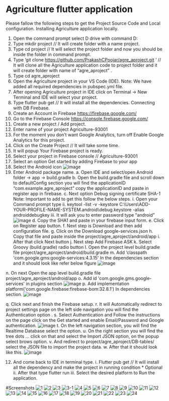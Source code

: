 # Agriculture flutter application
Please fallow the following steps to get the Project Source Code and Local configuration.
Installing Agriculture application locally. 
1.	Open the command prompt select D drive with command D:
2.	Type mkdir project // It will create folder with a name project.
3.	Type cd project // It will select the project folder and now you should be inside the folder in command prompt.
4.	Type ‘git clone https://github.com/PrakashCPoojar/agre_aproject.git ‘ // It will clone all the Agriculture application code to project folder and it will create folder with name of “agre_aproject” .
5.	Type cd agre_aproject
6.	Open the Agriculture project in your VS Code (IDE).
Note: We have added all required dependencies in pubspec.yml file.
7.	After opening Agriculture project in IDE click on Terminal -> New Terminal and IDE will select your project.
8.	Type flutter pub get // It will install all the dependencies.
Connecting with DB Firebase.
1.	Create an Account in Firebase https://firebase.google.com/ 
2.	Go to the Firebase Console https://console.firebase.google.com/ 
3.	Create a new project / Add project.
4.	Enter name of your project Agriculture-93001
5.	For the moment you don’t want Google Analytics, turn off Enable Google Analytics for this project.
6.	Click on the Create Project // It will take some time.
7.	It will popup Your Firebase project is ready. 
8.	Select your project in Firebase console // Agriculture-93001
9.	Select an option Get started by adding Firebase to your app
10.	Select the Android icon
 ![image](https://github.com/PrakashCPoojar/agre_aproject/assets/126979638/7d444432-8184-4599-824b-9b04a8ac08cf)
11.	Enter Android package name.
a.	Open IDE and select/open Android folder -> app ->  build.gradle
b.	Open the build.gradle file and scroll down to defaultConfig  section you will find the applicationID “com.example.agre_aproject” copy the applicationID and paste in register app in firebase.
c.	Next option Debug signing certificate SHA-1 Note: Important to add to get this follow the below steps.
i.	Open your Command prompt type
ii.	keytool -list -v -keystore C:\Users\ADD-YOUR-PROFILE-NAME-SYSTEM\.android\debug.keystore -alias androiddebugkey
iii.	It will ask you to enter password type “android”
![image](https://github.com/PrakashCPoojar/agre_aproject/assets/126979638/9b4f82e3-81f6-4cba-a726-1ad61240b39b)
d.	Copy the SHA1 and paste in your firebase input form.
e.	Click on Register app button.
f.	Next step is Download and then add configuration file.
g.	Click on the Download google-services.json
h.	Copy that file and paste inside the project/agre_aproject/android/app
i.	After that click Next button
j.	Next step Add Firebase ASK
k.	Select Groovy (build.gradle) radio button
l.	Open the project level build.gradle file project/agre_aproject/android/build.gradle
m.	Add ‘classpath 'com.google.gms:google-services:4.3.15' In the  dependencies section and it should look like refer below figure
![image](https://github.com/PrakashCPoojar/agre_aproject/assets/126979638/ae7d15de-2074-4516-98c8-f55668754690)

n.	On next Open the app level build.gradle file project/agre_aproject/android/app
o.	Add id 'com.google.gms.google-services'  in plugins section
 ![image](https://github.com/PrakashCPoojar/agre_aproject/assets/126979638/be2d68c0-04b0-4a92-a7ae-5deba91e15bb)
p.	Add implementation platform('com.google.firebase:firebase-bom:32.8.1') In dependencies section.
 ![image](https://github.com/PrakashCPoojar/agre_aproject/assets/126979638/a78ac900-5fde-4225-95b8-9b1be7794340)

q.	Click next and finish the Firebase setup.
r.	It will Automatically redirect to project settings page on the left side navigation you will find the Authentication option .
s.	Select Authentication and Follow the instructions on the page click on the Get started and enable Email/Password and Google authentication.
 ![image](https://github.com/PrakashCPoojar/agre_aproject/assets/126979638/88942d29-8d8b-4d10-a284-4fdb0c71c05d)
t.	On the left navigation section, you will find the Realtime Database select the option.
u.	On the right section you will find the tree dots … click on that and select the Import JSON option, on the popup select brows option. 
v.	And redirect to project/agre_aproject/DB-tables/ select the JSON file to import the project data.
w.	After that it should look like this.
 ![image](https://github.com/PrakashCPoojar/agre_aproject/assets/126979638/1d9a90b3-ab97-4c5b-81b5-31dfdfa5278b)

12.	And come back to IDE in terminal type.
i.	Flutter pub get // It will install all the dependency and make the project in running condition * Optional
ii.	After that type flutter run
iii.	Select the desired platform to Run the application.

#Screenshots
![1](https://github.com/PrakashCPoojar/agre_aproject/assets/126979638/9e58e280-5962-48fd-8b29-0cf0a9766398)
![2](https://github.com/PrakashCPoojar/agre_aproject/assets/126979638/58eb4118-6e71-4090-b41b-cd949b15fbe6)
![3](https://github.com/PrakashCPoojar/agre_aproject/assets/126979638/8cfd9c29-78aa-4e1f-b099-8f48ca4bdda2)
![3-1](https://github.com/PrakashCPoojar/agre_aproject/assets/126979638/9e06aa9f-5844-4ac1-b5a4-cecb4148d612)
![4](https://github.com/PrakashCPoojar/agre_aproject/assets/126979638/bbc05290-81a0-42cb-956c-bc5a75357ef4)
![5](https://github.com/PrakashCPoojar/agre_aproject/assets/126979638/84b86559-a433-44de-b70c-7bf50927be0f)
![6](https://github.com/PrakashCPoojar/agre_aproject/assets/126979638/0764e329-82a4-4341-bdab-92f04dbcc7d8)
![7](https://github.com/PrakashCPoojar/agre_aproject/assets/126979638/b3d9abfd-ea89-4595-b373-90d22238b7b4)
![8](https://github.com/PrakashCPoojar/agre_aproject/assets/126979638/5e2abea8-d033-40cc-b78c-da1924e09cea)
![9](https://github.com/PrakashCPoojar/agre_aproject/assets/126979638/e43c483b-1cc6-4c65-acdd-91a35301a8c4)
![10](https://github.com/PrakashCPoojar/agre_aproject/assets/126979638/72b4db06-fb3b-4d50-b9d2-4fb172566beb)
![11](https://github.com/PrakashCPoojar/agre_aproject/assets/126979638/85af64d9-8d2c-4ba4-8e72-a4addddcb397)
![12](https://github.com/PrakashCPoojar/agre_aproject/assets/126979638/fb688831-7324-462b-a362-38ec46aa0bca)
![13](https://github.com/PrakashCPoojar/agre_aproject/assets/126979638/f3189173-57be-4a41-a2a3-55d6d2b49a44)
![14](https://github.com/PrakashCPoojar/agre_aproject/assets/126979638/2035d2a0-79c8-4744-809e-d18730a99185)
![15](https://github.com/PrakashCPoojar/agre_aproject/assets/126979638/96e3a135-405c-431e-9dd7-d8d51d37f89d)
![16](https://github.com/PrakashCPoojar/agre_aproject/assets/126979638/4973c9aa-b8e2-401c-b992-bc17d0d08ac1)
![17](https://github.com/PrakashCPoojar/agre_aproject/assets/126979638/97ec466a-7d78-465c-808b-58881a836ffc)
![18](https://github.com/PrakashCPoojar/agre_aproject/assets/126979638/b28bdca7-3cd9-4d1b-85a3-24558bc0b4bc)
![19](https://github.com/PrakashCPoojar/agre_aproject/assets/126979638/b2f17a67-3ea8-4226-b933-9ba50425651d)
![20](https://github.com/PrakashCPoojar/agre_aproject/assets/126979638/90e53a38-9931-4b82-96bf-fad87fc0bca2)
![21](https://github.com/PrakashCPoojar/agre_aproject/assets/126979638/9ccfa61e-7a39-4c49-bf4c-d2001431c8e6)
![22](https://github.com/PrakashCPoojar/agre_aproject/assets/126979638/c9d99b48-bc9b-4ba0-a5d2-fe2939577bd7)
![23](https://github.com/PrakashCPoojar/agre_aproject/assets/126979638/015e9e51-3820-4786-82d0-01cd9e3357ae)
![24](https://github.com/PrakashCPoojar/agre_aproject/assets/126979638/9854d9a9-0ad0-4cf8-ab78-40913a5093db)

